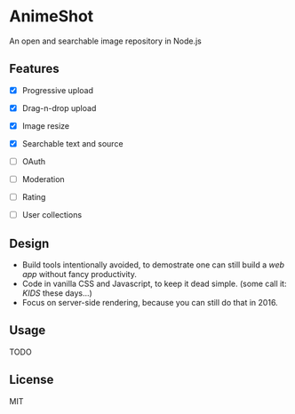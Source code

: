 
AnimeShot
=========

An open and searchable image repository in Node.js


## Features

- [x] Progressive upload
- [x] Drag-n-drop upload
- [x] Image resize
- [x] Searchable text and source
- [ ] OAuth
- [ ] Moderation
- [ ] Rating
- [ ] User collections


## Design

- Build tools intentionally avoided, to demostrate one can still build a *web app* without fancy productivity.
- Code in vanilla CSS and Javascript, to keep it dead simple. (some call it: *KIDS* these days...)
- Focus on server-side rendering, because you can still do that in 2016.


## Usage

TODO


## License

MIT
